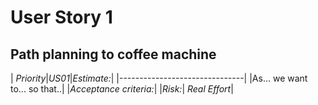 # User Story 1

## Path planning to coffee machine

| *Priority*|*US01*|*Estimate:*|
|-------------------------------|
|As... we want to... so that..|
|*Acceptance criteria:*|
|*Risk:*| *Real Effort*|